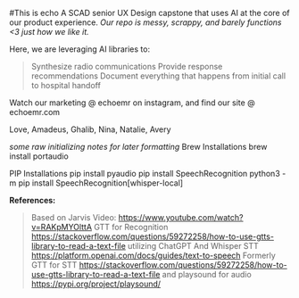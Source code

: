 #This is echo
A SCAD senior UX Design capstone that uses AI at the core of our product experience. 
*Our repo is messy, scrappy, and barely functions <3 just how we like it.*

Here, we are leveraging AI libraries to: 
> Synthesize radio communications
> Provide response recommendations
> Document everything that happens from initial call to hospital handoff

Watch our marketing @ echoemr on instagram, and find our site @ echoemr.com

Love, 
Amadeus, Ghalib, Nina, Natalie, Avery


*some raw initializing notes for later formatting*
Brew Installations
brew install portaudio

PIP Installations
pip install pyaudio
pip install SpeechRecognition
python3 -m pip install SpeechRecognition[whisper-local]


**References:**
> Based on Jarvis Video: https://www.youtube.com/watch?v=RAKpMYOlttA
> GTT for Recognition https://stackoverflow.com/questions/59272258/how-to-use-gtts-library-to-read-a-text-file
> utilizing ChatGPT
> And Whisper STT https://platform.openai.com/docs/guides/text-to-speech
> Formerly GTT for STT https://stackoverflow.com/questions/59272258/how-to-use-gtts-library-to-read-a-text-file
> and playsound for audio https://pypi.org/project/playsound/
